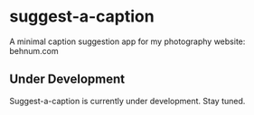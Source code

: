 # suggest-a-caption
A minimal caption suggestion app for my photography website: behnum.com

## Under Development
Suggest-a-caption is currently under development. Stay tuned.
